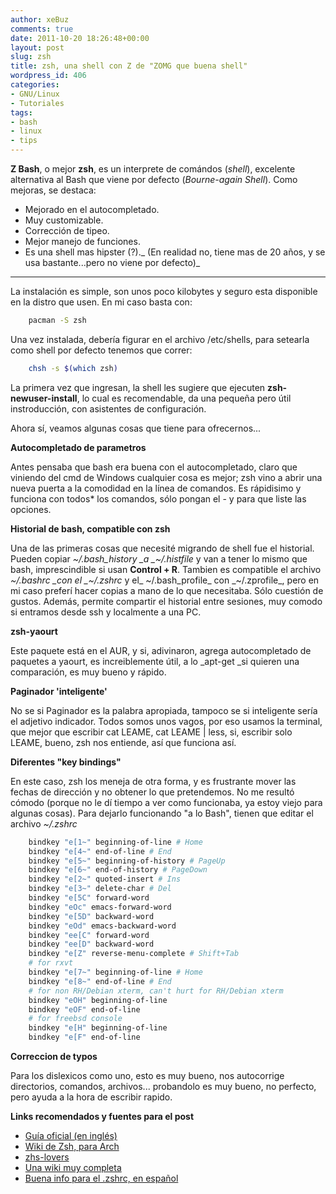 ```yaml
---
author: xeBuz
comments: true
date: 2011-10-20 18:26:48+00:00
layout: post
slug: zsh
title: zsh, una shell con Z de "ZOMG que buena shell"
wordpress_id: 406
categories:
- GNU/Linux
- Tutoriales
tags:
- bash
- linux
- tips
---
```


**Z Bash**, o mejor **zsh**, es un interprete de comándos (_shell_), excelente alternativa al Bash que viene por defecto (_Bourne-again Shell_). Como mejoras, se destaca:


- Mejorado en el autocompletado.
- Muy customizable.
- Corrección de tipeo.
- Mejor manejo de funciones.
- Es una shell mas hipster (?)._ (En realidad no, tiene mas de 20 años, y se usa bastante...pero no viene por defecto)_

---

La instalación es simple, son unos poco kilobytes y seguro esta disponible en la distro que usen. En mi caso basta con:

```bash
    pacman -S zsh
```

Una vez instalada, debería figurar en el archivo /etc/shells, para setearla como shell por defecto tenemos que correr:

```bash
    chsh -s $(which zsh)
```

La primera vez que ingresan, la shell les sugiere que ejecuten **zsh-newuser-install**, lo cual es recomendable, da una pequeña pero útil instroducción, con asistentes de configuración.

Ahora sí, veamos algunas cosas que tiene para ofrecernos...

**Autocompletado de parametros**

Antes pensaba que bash era buena con el autocompletado, claro que viniendo del cmd de Windows cualquier cosa es mejor; zsh vino a abrir una nueva puerta a la comodidad en la línea de comandos.
Es rápidisimo y funciona con todos* los comandos, sólo pongan el - y para que liste las opciones.

**Historial de bash, compatible con zsh**

Una de las primeras cosas que necesité migrando de shell fue el historial. Pueden copiar _~/.bash_history _a _~/.histfile_ y van a tener lo mismo que bash, imprescindible si usan **Control + R**.
Tambien es compatible el archivo _~/.bashrc _con el _~/.zshrc_ y el_ ~/.bash_profile_ con _~/.zprofile_, pero en mi caso preferí hacer copias a mano de lo que necesitaba. Sólo cuestión de gustos.
Además, permite compartir el historial entre sesiones, muy comodo si entramos desde ssh y localmente a una PC.

**zsh-yaourt**

Este paquete está en el AUR, y si, adivinaron, agrega autocompletado de paquetes a yaourt, es increiblemente útil, a lo _apt-get _si quieren una comparación, es muy bueno y rápido.

**Paginador 'inteligente'**

No se si Paginador es la palabra apropiada, tampoco se si inteligente sería el adjetivo indicador. Todos somos unos vagos, por eso usamos la terminal, que mejor que escribir cat LEAME, cat LEAME | less, si, escribir solo LEAME, bueno, zsh nos entiende, así que funciona así.

**Diferentes "key bindings"**

En este caso, zsh los meneja de otra forma, y es frustrante mover las fechas de dirección y no obtener lo que pretendemos. No me resultó cómodo (porque no le dí tiempo a ver como funcionaba, ya estoy viejo para algunas cosas). Para dejarlo funcionando "a lo Bash", tienen que editar el archivo _~/.zshrc_

```bash
    bindkey "e[1~" beginning-of-line # Home
    bindkey "e[4~" end-of-line # End
    bindkey "e[5~" beginning-of-history # PageUp
    bindkey "e[6~" end-of-history # PageDown
    bindkey "e[2~" quoted-insert # Ins
    bindkey "e[3~" delete-char # Del
    bindkey "e[5C" forward-word
    bindkey "eOc" emacs-forward-word
    bindkey "e[5D" backward-word
    bindkey "eOd" emacs-backward-word
    bindkey "ee[C" forward-word
    bindkey "ee[D" backward-word
    bindkey "e[Z" reverse-menu-complete # Shift+Tab
    # for rxvt
    bindkey "e[7~" beginning-of-line # Home
    bindkey "e[8~" end-of-line # End
    # for non RH/Debian xterm, can't hurt for RH/Debian xterm
    bindkey "eOH" beginning-of-line
    bindkey "eOF" end-of-line
    # for freebsd console
    bindkey "e[H" beginning-of-line
    bindkey "e[F" end-of-line
```


**Correccion de typos**

Para los dislexicos como uno, esto es muy bueno, nos autocorrige directorios, comandos, archivos... probandolo es muy bueno, no perfecto, pero ayuda a la hora de escribir rapido.



**Links recomendados y fuentes para el post**

- [Guía oficial (en inglés)](http://zsh.sourceforge.net/Guide/zshguide.html)
- [Wiki de Zsh, para Arch](https://wiki.archlinux.org/index.php/Zsh)
- [zhs-lovers](http://pwet.fr/man/linux/commandes/zsh_lovers)
- [Una wiki muy completa](http://zshwiki.org/home/start)
- [Buena info para el .zshrc, en español](http://fausto23.wordpress.com/2010/01/31/zsh-esa-shell/)


